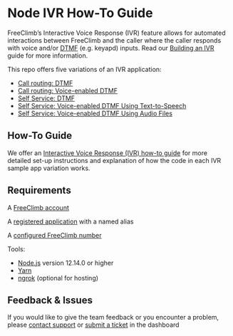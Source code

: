 # Node IVR How-To Guide

FreeClimb’s Interactive Voice Response (IVR) feature allows for automated interactions between FreeClimb and the caller where the caller responds with voice and/or [DTMF](https://en.wikipedia.org/wiki/Dual-tone_multi-frequency_signaling) (e.g. keyapd) inputs. Read our [Building an IVR](https://docs.freeclimb.com/docs/building-an-ivr) guide for more information. 

This repo offers five variations of an IVR application: 
- [Call routing: DTMF](call-router-1.0)
- [Call routing: Voice-enabled DTMF](call-router-2.0)
- [Self Service: DTMF](self-service-1.0)
- [Self Service: Voice-enabled DTMF Using Text-to-Speech](self-service-1.5)
- [Self Service: Voice-enabled DTMF Using Audio Files](self-service-2.0)

## How-To Guide
We offer an [Interactive Voice Response (IVR) how-to guide](https://docs.freeclimb.com/docs/ivr-call-routing-10) for more detailed set-up instructions and explanation of how the code in each IVR sample app variation works.

## Requirements
A [FreeClimb account](https://freeclimb.com/dashboard/)

A [registered application](https://docs.freeclimb.com/docs/registering-and-configuring-an-application) with a named alias

A [configured FreeClimb number](https://docs.freeclimb.com/docs/getting-and-configuring-a-freeclimb-number)

Tools:
- [Node.js](https://nodejs.org/en/download/) version 12.14.0 or higher
- [Yarn](https://yarnpkg.com/en/)
- [ngrok](https://ngrok.com/download) (optional for hosting)

## Feedback & Issues
If you would like to give the team feedback or you encounter a problem, please [contact support](https://www.freeclimb.com/support/) or [submit a ticket](https://freeclimb.com/dashboard/portal/support) in the dashboard
